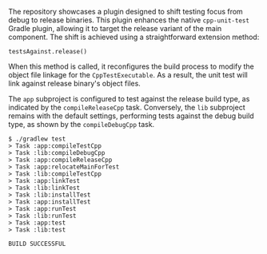 The repository showcases a plugin designed to shift testing focus from debug to release binaries.
This plugin enhances the native `cpp-unit-test` Gradle plugin, allowing it to target the release variant of the main component.
The shift is achieved using a straightforward extension method:

```
testsAgainst.release()
```

When this method is called, it reconfigures the build process to modify the object file linkage for the `CppTestExecutable`.
As a result, the unit test will link against release binary's object files.

The `app` subproject is configured to test against the release build type, as indicated by the `compileReleaseCpp` task.
Conversely, the `lib` subproject remains with the default settings, performing tests against the debug build type, as shown by the `compileDebugCpp` task.
```
$ ./gradlew test
> Task :app:compileTestCpp
> Task :lib:compileDebugCpp
> Task :app:compileReleaseCpp
> Task :app:relocateMainForTest
> Task :lib:compileTestCpp
> Task :app:linkTest
> Task :lib:linkTest
> Task :lib:installTest
> Task :app:installTest
> Task :app:runTest
> Task :lib:runTest
> Task :app:test
> Task :lib:test

BUILD SUCCESSFUL
```